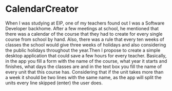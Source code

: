 # CalendarCreator
When I was studying at EIP, one of my teachers found out I was a Software Developer backhome. After a few meetings at school, he mentioned that there was a calendar of the course that they had to create for every single course from school by hand. Also, there was a rule that every ten weeks of classes the school would give three weeks of holidays and also considering the public holidays throughout the year.Then I propose to create a simple desktop application that could save a few hours for every teacher.
Basically, in the app you fill a form with the name of the course, what year it starts and finishes, what days the classes are and in the text box you fill the name of every unit that this course has. Considering that if the unit takes more than a week it should be two lines with the same name, as the app will split the units every line skipped (enter) the user does.

